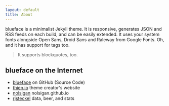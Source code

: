 ```yaml
---
layout: default
title: About
---
```


blueface is a minimalist Jekyll theme. It is responsive, generates JSON and RSS feeds on each build, and can be easily extended. It uses your system fonts alongside Open Sans, Droid Sans and Raleway from Google Fonts. Oh, and it has support for tags too.

> It supports blockquotes, too.

## blueface on the Internet

* [blueface][github] on GitHub (Source Code)
* [thien.io][Thien Nguyen] theme creator's website
* [nolsigan][nolsigan] nolsigan.github.io
* [rjsteckel][rjsteckel] data, beer, and stats

[github]: https://github.com/tnguyen/blueface/
[Thien Nguyen]: http://thien.io
[nolsigan]: http://nolsigan.github.io
[rjsteckel]: http://rjsteckel.github.io
